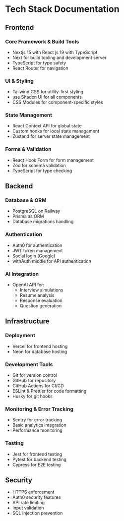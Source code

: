 # Tech Stack Documentation

## Frontend

### Core Framework & Build Tools
- Nextjs 15 with React js 19 with TypeScript
- Next for build tooling and development server
- TypeScript for type safety
- React Router for navigation

### UI & Styling
- Tailwind CSS for utility-first styling
- use Shadcn UI for all components
- CSS Modules for component-specific styles

### State Management
- React Context API for global state
- Custom hooks for local state management
- Zustand for server state management

### Forms & Validation
- React Hook Form for form management
- Zod for schema validation
- TypeScript for type checking

## Backend

<!-- ### Core Framework
- FastAPI for REST API
- Python 3.11+
- Uvicorn as ASGI server -->

### Database & ORM
- PostgreSQL on Railway
- Prisma as ORM
- Database migrations handling

### Authentication
- Auth0 for authentication
- JWT token management
- Social login (Google)
- withAuth middle for API authentication

### AI Integration
- OpenAI API for:
  - Interview simulations
  - Resume analysis
  - Response evaluation
  - Question generation

## Infrastructure

### Deployment
- Vercel for frontend hosting
- Neon for database hosting

### Development Tools
- Git for version control
- GitHub for repository
- GitHub Actions for CI/CD
- ESLint & Prettier for code formatting
- Husky for git hooks

### Monitoring & Error Tracking
- Sentry for error tracking
- Basic analytics integration
- Performance monitoring

### Testing
- Jest for frontend testing
- Pytest for backend testing
- Cypress for E2E testing

## Security
- HTTPS enforcement
- Auth0 security features
- API rate limiting
- Input validation
- SQL injection prevention